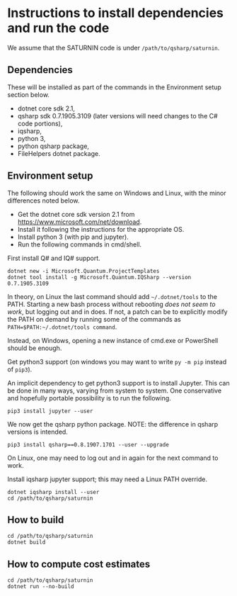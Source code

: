 # Instructions to install dependencies and run the code

We assume that the SATURNIN code is under `/path/to/qsharp/saturnin`.

## Dependencies

These will be installed as part of the commands in the Environment setup section below.
- dotnet core sdk 2.1,
- qsharp sdk 0.7.1905.3109 (later versions will need changes to the C# code portions),
- iqsharp,
- python 3,
- python qsharp package,
- FileHelpers dotnet package.

## Environment setup

The following should work the same on Windows and Linux, with the minor differences noted below.

- Get the dotnet core sdk version 2.1 from https://www.microsoft.com/net/download.
- Install it following the instructions for the appropriate OS.
- Install python 3 (with pip and jupyter).
- Run the following commands in cmd/shell.

First install Q# and IQ# support.

```
dotnet new -i Microsoft.Quantum.ProjectTemplates
dotnet tool install -g Microsoft.Quantum.IQSharp --version 0.7.1905.3109
```

In theory, on Linux the last command should add `~/.dotnet/tools` to the PATH. Starting a new bash process without rebooting *does not seem to work*, but logging out and in does.
If not, a patch can be to explicitly modify the PATH on demand by running some of the commands as `PATH=$PATH:~/.dotnet/tools command`.

Instead, on Windows, opening a new instance of cmd.exe or PowerShell should be enough.

Get python3 support (on windows you may want to write `py -m pip` instead of `pip3`).

An implicit dependency to get python3 support is to install Jupyter.
This can be done in many ways, varying from system to system. One conservative and hopefully portable possibility is to run the following.
```
pip3 install jupyter --user
```

We now get the qsharp python package.
NOTE: the difference in qsharp versions is intended.
```
pip3 install qsharp==0.8.1907.1701 --user --upgrade
```
On Linux, one may need to log out and in again for the next command to work.

Install iqsharp jupyter support; this may need a Linux PATH override.
```
dotnet iqsharp install --user
cd /path/to/qsharp/saturnin
```

## How to build
```
cd /path/to/qsharp/saturnin
dotnet build
```

## How to compute cost estimates
```
cd /path/to/qsharp/saturnin
dotnet run --no-build
```

